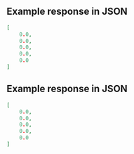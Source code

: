 ## Example response in JSON

```json
[
    0.0, 
    0.0, 
    0.0, 
    0.0, 
    0.0
]
```

## Example response in JSON

```json
[
    0.0, 
    0.0, 
    0.0, 
    0.0, 
    0.0
]
```

